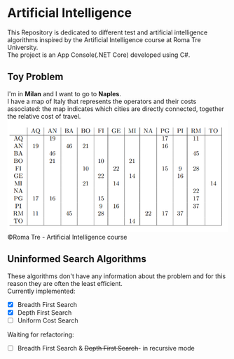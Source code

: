 # Artificial Intelligence

This Repository is dedicated to different test and artificial intelligence algorithms inspired by the Artificial Intelligence course at Roma Tre University.
<br>The project is an App Console(.NET Core) developed using C#.

## Toy Problem
I'm in <b>Milan</b> and I want to go to <b>Naples</b>.<br>
I have a map of Italy that represents the operators and their costs associated: the map indicates which cities are directly connected, together the relative cost of travel.
![Cost table](https://github.com/mariocuomo/artificial_intelligence/blob/main/cost_table.PNG)<br>
©Roma Tre - Artificial Intelligence course

## Uninformed Search Algorithms
These algorithms don't have any information about the problem and for this reason they are often the least efficient.<br>
Currently implemented:
- [x] Breadth First Search
- [x] Depth First Search
- [ ] Uniform Cost Search

Waiting for refactoring:
- [ ] Breadth First Search & ~~Depth First Search~~- in recursive mode

